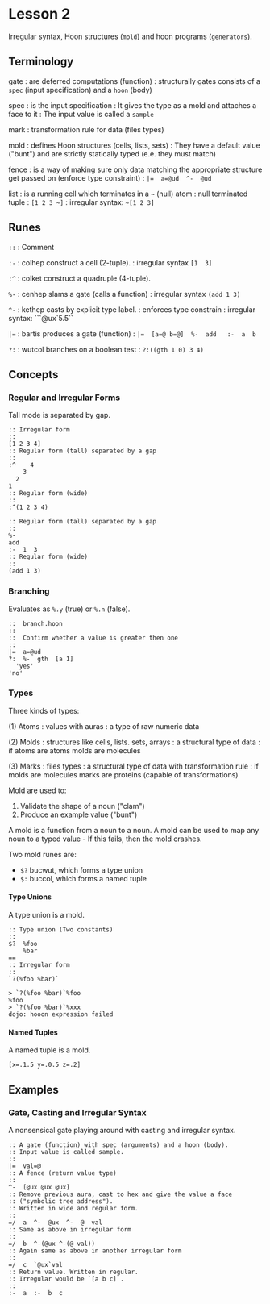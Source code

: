 # Lesson 2

Irregular syntax, Hoon structures (`mold`) and hoon programs (`generators`).

## Terminology

gate
: are deferred computations (function)
: structurally gates consists of a `spec` (input specification) and a `hoon` (body)

spec
: is the input specification
: It gives the type as a mold and attaches a face to it
: The input value is called a `sample`

mark
: transformation rule for data (files types)

mold
: defines Hoon structures (cells, lists, sets)
: They have a default value ("bunt") and are strictly statically typed (e.e. they must match)

fence
: is a way of making sure only data matching the appropriate structure get passed on (enforce type constraint)
: `|=  a=@ud  ^-  @ud` 

list
: is a running cell which terminates in a `~` (null) atom
: null terminated tuple
: `[1 2 3 ~]`
: irregular syntax: `~[1 2 3]`

## Runes

`::`
: Comment

`:-`
: colhep construct a cell (2-tuple).
: irregular syntax `[1  3]`

`:^`
: colket construct a quadruple (4-tuple).

`%-`
: cenhep slams a gate (calls a function)
: irregular syntax `(add 1 3)`

`^-`
: kethep casts by explicit type label.
: enforces type constrain
: irregular syntax: ```@ux`5.5``

`|=`
: bartis produces a gate (function)
: `|=  [a=@ b=@]  %-  add   :-  a  b`

`?:`
: wutcol branches on a boolean test
: `?:((gth 1 0) 3 4)`

## Concepts

### Regular and Irregular Forms

Tall mode is separated by gap.

```hoon
:: Irregular form
::
[1 2 3 4]
:: Regular form (tall) separated by a gap
::
:^    4
    3
  2
1
:: Regular form (wide)
::
:^(1 2 3 4)
```

```hoon
:: Regular form (tall) separated by a gap
::
%-
add
:-  1  3
:: Regular form (wide)
::
(add 1 3)
```

### Branching

Evaluates as `%.y` (true) or `%.n` (false).

```hoon
::  branch.hoon
::
::  Confirm whether a value is greater then one
::
|=  a=@ud
?:  %-  gth  [a 1]
  'yes'
'no'
```

### Types

Three kinds of types:

(1) Atoms
: values with auras
: a type of raw numeric data

(2) Molds
: structures like cells, lists. sets, arrays 
: a structural type of data
: if atoms are atoms molds are molecules

(3) Marks
: files types
: a structural type of data with transformation rule
: if molds are molecules marks are proteins (capable of transformations)

Mold are used to:
1. Validate the shape of a noun ("clam")
2. Produce an example value ("bunt")

A mold is a function from a noun to a noun. A mold can be used to map any noun to a
typed value - If this fails, then the mold crashes.

Two mold runes are:
- `$?` bucwut, which forms a type union
- `$:` buccol, which forms a named tuple

#### Type Unions

A type union is a mold.

```hoon
:: Type union (Two constants)
::
$?  %foo
    %bar
==
:: Irregular form
::
`?(%foo %bar)`
```

```dojo
> `?(%foo %bar)`%foo
%foo
> `?(%foo %bar)`%xxx
dojo: hooon expression failed
```

#### Named Tuples

A named tuple is a mold.

```hoon
[x=.1.5 y=.0.5 z=.2]
```

## Examples

### Gate, Casting and Irregular Syntax

A nonsensical gate playing around with casting and irregular syntax.

```hoon
:: A gate (function) with spec (arguments) and a hoon (body).
:: Input value is called sample.
::
|=  val=@
:: A fence (return value type)
::
^-  [@ux @ux @ux]
:: Remove previous aura, cast to hex and give the value a face
:: ("symbolic tree address").
:: Written in wide and regular form.
::
=/  a  ^-  @ux  ^-  @  val
:: Same as above in irregular form
::
=/  b  ^-(@ux ^-(@ val))
:: Again same as above in another irregular form
::
=/  c  `@ux`val
:: Return value. Written in regular.
:: Irregular would be `[a b c]`.
::
:-  a  :-  b  c
```
